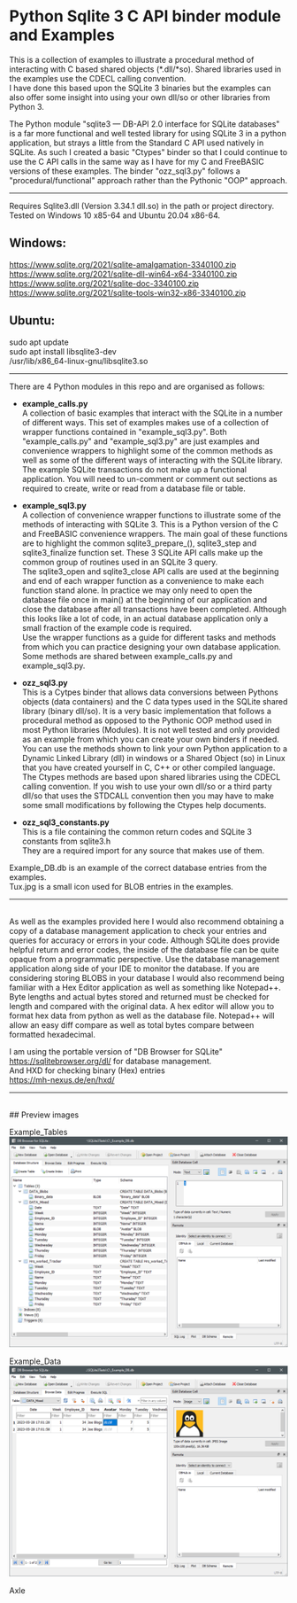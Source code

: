 # Python Sqlite 3 C API binder module and Examples
  
This is a collection of examples to illustrate a procedural method of interacting with C based shared objects (*.dll/*so). Shared libraries used in the examples use the CDECL calling convention.  
I have done this based upon the SQLite 3 binaries but the examples can also offer some insight into using your own dll/so or other libraries from Python 3.  

The Python module "sqlite3 — DB-API 2.0 interface for SQLite databases" is a far more functional and well tested library for using SQLite 3 in a python application, but strays a little from the Standard C API used natively in SQLite. As such I created a basic "Ctypes" binder so that I could continue to use the C API calls in the same way as I have for my C and FreeBASIC versions of these examples. The binder "ozz_sql3.py" follows a "procedural/functional" approach rather than the Pythonic "OOP" approach.  
  
***
Requires Sqlite3.dll (Version 3.34.1 dll.so) in the path or project directory. Tested on Windows 10 x85-64 and Ubuntu 20.04 x86-64.  
## Windows:  
https://www.sqlite.org/2021/sqlite-amalgamation-3340100.zip  
https://www.sqlite.org/2021/sqlite-dll-win64-x64-3340100.zip  
https://www.sqlite.org/2021/sqlite-doc-3340100.zip  
https://www.sqlite.org/2021/sqlite-tools-win32-x86-3340100.zip  

## Ubuntu:  
sudo apt update  
sudo apt install libsqlite3-dev  
/usr/lib/x86_64-linux-gnu/libsqlite3.so  
***
  
There are 4 Python modules in this repo and are organised as follows:  

* **example_calls.py**  
	A collection of basic examples that interact with the SQLite in a number of different ways. This set of examples makes use of a collection of wrapper functions contained in "example_sql3.py". Both "example_calls.py" and "example_sql3.py" are just examples and convenience wrappers to highlight some of the common methods as well as some of the different ways of interacting with the SQLite library.  
	The example SQLite transactions do not make up a functional application. You will need to un-comment or comment out sections as required to create, write or read from a database file or table.
* **example_sql3.py**  
	A collection of convenience wrapper functions to illustrate some of the methods of interacting with SQLite 3. This is a Python version of the C and FreeBASIC convenience wrappers. The main goal of these functions are to highlight the common sqlite3_prepare_(), sqlite3_step and sqlite3_finalize function set. These 3 SQLite API calls make up the common group of routines used in an SQLite 3 query.  
	The sqlite3_open and sqlite3_close API calls are used at the beginning and end of each wrapper function as a convenience to make each function stand alone. In practice we may only need to open the database file once in main() at the beginning of our application and close the database after all transactions have been completed. Although this looks like a lot of code, in an actual database application only a small fraction of the example code is required.  
	Use the wrapper functions as a guide for different tasks and methods from which you can practice designing your own database application. Some methods are shared between example_calls.py and example_sql3.py.  
  
* **ozz_sql3.py**  
	This is a Cytpes binder that allows data conversions between Pythons objects (data containers) and the C data types used in the SQLite shared library (binary dll/so). It is a very basic implementation that follows a procedural method as opposed to the Pythonic OOP method used in most Python libraries (Modules). It is not well tested and only provided as an example from which you can create your own binders if needed.  
	You can use the methods shown to link your own Python application to a Dynamic Linked Library (dll) in windows or a Shared Object (so) in Linux that you have created yourself in C, C++ or other compiled language. The Ctypes methods are based upon shared libraries using the CDECL calling convention. If you wish to use your own dll/so or a third party dll/so that uses the STDCALL convention then you may have to make some small modifications by following the Ctypes help documents.  
* **ozz_sql3_constants.py**  
	This is a file containing the common return codes and SQLite 3 constants from sqlite3.h  
	They are a required import for any source that makes use of them.
  
Example_DB.db is an example of the correct database entries from the examples.  
Tux.jpg is a small icon used for BLOB entries in the examples.  
***
<br>
As well as the examples provided here I would also recommend obtaining a copy of a database management application to check your entries and queries for accuracy or errors in your code. Although SQLite does provide helpful return and error codes, the inside of the database file can be quite opaque from a programmatic perspective. Use the database management application along side of your IDE to monitor the database.  
If you are considering storing BLOBS in your database I would also recommend being familiar with a Hex Editor application as well as something like Notepad++. Byte lengths and actual bytes stored and returned must be checked for length and compared with the original data. A hex editor will allow you to format hex data from python as well as the database file. Notepad++ will allow an easy diff compare as well as total bytes compare between formatted hexadecimal.  
  
I am using the portable version of "DB Browser for SQLite"  
https://sqlitebrowser.org/dl/ for database management.  
And HXD for checking binary (Hex) entries  
https://mh-nexus.de/en/hxd/
  
***  
<br>  
## Preview images  
  
Example_Tables  
![Example_Tables](.././images/sql3_Tables.png)  
  
Example_Data
![Example_Data](.././images/sql3_Data.png)  
  
Axle
